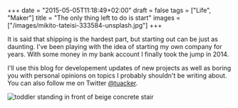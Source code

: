 +++
date = "2015-05-05T11:18:49+02:00"
draft = false
tags = ["Life", "Maker"]
title = "The only thing left to do is start"
images = ["/images/mikito-tateisi-333584-unsplash.jpg"]
+++

It is said that shipping is the hardest part, but starting out can be just as daunting. I've been playing with the idea of starting my own company for years. With some money in my bank account I finally took the jump in 2014.<!--more-->

I'll use this blog for developement updates of new projects as well as boring you with personal opinions on topics I probably shouldn't be writing about. You can also follow me on Twitter [@tuacker](https://www.twitter.com/tuacker).

![toddler standing in front of beige concrete stair](/images/mikito-tateisi-333584-unsplash.jpg)
